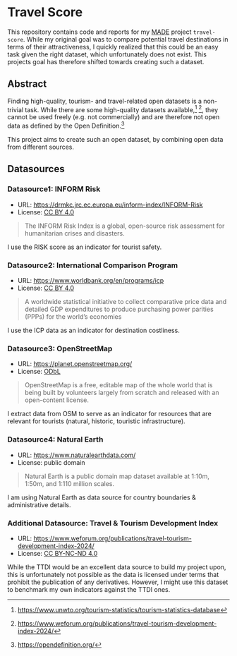 # Travel Score

This repository contains code and reports for my
[MADE](https://oss.cs.fau.de/teaching/specific/made/) project `travel-score`.
While my original goal was to compare potential travel destinations in terms of
their attractiveness, I quickly realized that this could be an easy task given
the right dataset, which unfortunately does not exist. This projects goal has
therefore shifted towards creating such a dataset.

## Abstract

Finding high-quality, tourism- and travel-related open datasets is a non-trivial
task. While there are some high-quality datasets available,[^unwto] [^ttdi], they
cannot be used freely (e.g. not commercially) and are therefore not open data as
defined by the Open Definition.[^opendefinition]

This project aims to create such an open dataset, by combining open data from
different sources.

[^unwto]: https://www.unwto.org/tourism-statistics/tourism-statistics-database

[^ttdi]: https://www.weforum.org/publications/travel-tourism-development-index-2024/

[^opendefinition]: https://opendefinition.org/

## Datasources

### Datasource1: INFORM Risk

- URL: https://drmkc.jrc.ec.europa.eu/inform-index/INFORM-Risk
- License: [CC BY 4.0](https://creativecommons.org/licenses/by/4.0/)

> The INFORM Risk Index is a global, open-source risk assessment for
> humanitarian crises and disasters.

I use the RISK score as an indicator for tourist safety.

### Datasource2: International Comparison Program

- URL: https://www.worldbank.org/en/programs/icp
- License: [CC BY 4.0](https://creativecommons.org/licenses/by/4.0/)

> A worldwide statistical initiative to collect comparative price data and
> detailed GDP expenditures to produce purchasing power parities (PPPs) for the
> world’s economies

I use the ICP data as an indicator for destination costliness.

### Datasource3: OpenStreetMap

- URL: https://planet.openstreetmap.org/
- License: [ODbL](https://opendatacommons.org/licenses/odbl/1.0/)

> OpenStreetMap is a free, editable map of the whole world that is being built
> by volunteers largely from scratch and released with an open-content license.

I extract data from OSM to serve as an indicator for resources that are relevant
for tourists (natural, historic, touristic infrastructure).

### Datasource4: Natural Earth

- URL: https://www.naturalearthdata.com/
- License: public domain

> Natural Earth is a public domain map dataset available at 1:10m, 1:50m, and
> 1:110 million scales.

I am using Natural Earth as data source for country boundaries & administrative
details.

### Additional Datasource: Travel & Tourism Development Index

- URL:
  https://www.weforum.org/publications/travel-tourism-development-index-2024/
- License: [CC BY-NC-ND 4.0](https://creativecommons.org/licenses/by-nc-nd/4.0/)

While the TTDI would be an excellent data source to build my project upon, this
is unfortunately not possible as the data is licensed under terms that prohibit
the publication of any derivatives. However, I might use this dataset to
benchmark my own indicators against the TTDI ones.
